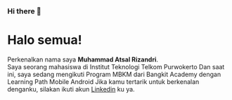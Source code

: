 ### Hi there 👋

<!--
**atsalrizandri/atsalrizandri** is a ✨ _special_ ✨ repository because its `README.md` (this file) appears on your GitHub profile.

Here are some ideas to get you started:

- 🔭 I’m currently working on ...
- 🌱 I’m currently learning ...
- 👯 I’m looking to collaborate on ...
- 🤔 I’m looking for help with ...
- 💬 Ask me about ...
- 📫 How to reach me: ...
- 😄 Pronouns: ...
- ⚡ Fun fact: ...
-->

# Halo semua! 

Perkenalkan nama saya **Muhammad Atsal Rizandri**.\
Saya seorang mahasiswa di Institut Teknologi Telkom Purwokerto
Dan saat ini, saya sedang mengikuti Program MBKM dari Bangkit Academy dengan Learning Path Mobile Android
Jika kamu tertarik untuk berkenalan denganku, silakan ikuti akun [Linkedin](https://www.linkedin.com/in/atsal-rizandri/) ku ya.
